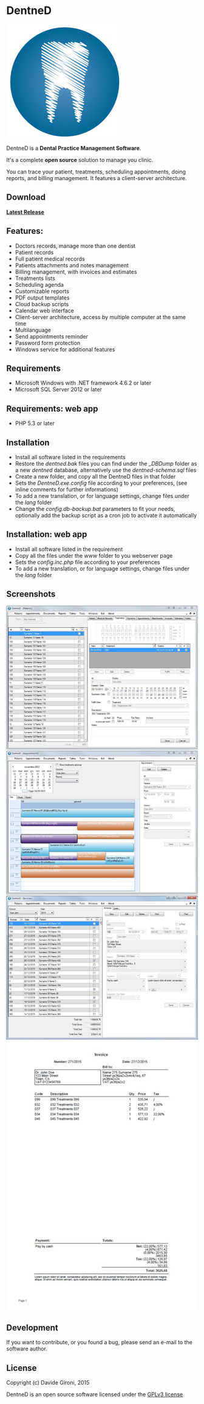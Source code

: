 # DentneD


![DentneD](Raw/ico_dentned.png?raw=true)


DentneD is a **Dental Practice Management Software**.

It's a complete **open source** solution to manage you clinic.

You can trace your patient, treatments, scheduling appointments, doing reports, and billing management.
It features a client-server architecture.

## Download

**[Latest Release](../../releases/latest)**


## Features:

* Doctors records, manage more than one dentist
* Patient records
* Full patient medical records
* Patients attachments and notes management
* Billing management, with invoices and estimates
* Treatments lists
* Scheduling agenda
* Customizable reports
* PDF output templates
* Cloud backup scripts
* Calendar web interface
* Client-server architecture, access by multiple computer at the same time
* Multilanguage
* Send appointments reminder
* Password form protection
* Windows service for additional features


## Requirements

* Microsoft Windows with .NET framework 4.6.2 or later
* Microsoft SQL Server 2012 or later


## Requirements: web app

* PHP 5.3 or later


## Installation

* Install all software listed in the requirements
* Restore the *dentned.bak* files you can find under the *_DBDump* folder as a new *dentned* database, alternatively use the *dentned-schema.sql* files
* Create a new folder, and copy all the DentneD files in that folder
* Sets the *DentneD.exe.config* file according to your preferences, (see inline comments for further informations)
* To add a new translation, or for language settings, change files under the *lang* folder
* Change the *config.db-backup.bat* parameters to fit your needs, optionally add the backup script
  as a cron job to activate it automatically


## Installation: web app

* Install all software listed in the requirement
* Copy all the files under the *www* folder to you webserver page
* Sets the *config.inc.php* file according to your preferences
* To add a new translation, or for language settings, change files under the *lang* folder


## Screenshots

![Patient Treatments](Raw/dentned-dental_practice_software-patients_treatments.jpg?raw=true)
![Appointments](Raw/dentned-dental_practice_software-appointments.jpg?raw=true)
![Invoice](Raw/dentned-dental_practice_software-invoice.jpg?raw=true)
![PDF Invoice](Raw/dentned-dental_practice_software-PDF_invoice.jpg?raw=true)


## Development

If you want to contribute, or you found a bug, please send an e-mail to the software author.


## License

Copyright (c) Davide Gironi, 2015

DentneD is an open source software licensed under the [GPLv3 license](http://opensource.org/licenses/GPL-3.0)
